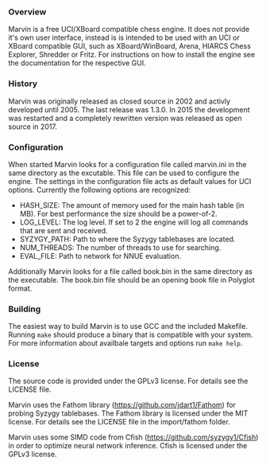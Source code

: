 ### Overview

Marvin is a free UCI/XBoard compatible chess engine. It does not provide it's own user interface, instead is is intended to be used with an UCI or XBoard compatible GUI, such as XBoard/WinBoard, Arena, HIARCS Chess Explorer, Shredder or Fritz. For instructions on how to install the engine see the documentation for the respective GUI.

### History

Marvin was originally released as closed source in 2002 and activly developed until 2005. The last release was 1.3.0. In 2015 the development was restarted and a completely rewritten version was released as open source in 2017.

### Configuration

When started Marvin looks for a configuration file called marvin.ini in the same directory as the excutable. This file can be used to configure the engine. The settings in the configuration file acts as default values for UCI options. Currently the following options are recognized:
* HASH_SIZE: The amount of memory used for the main hash table (in MB). For best performance the size should be a power-of-2.
* LOG_LEVEL: The log level. If set to 2 the engine will log all commands that are sent and received.
* SYZYGY_PATH: Path to where the Syzygy tablebases are located.
* NUM_THREADS: The number of threads to use for searching.
* EVAL_FILE: Path to network for NNUE evaluation.

Additionally Marvin looks for a file called book.bin in the same directory as the executable. The book.bin file should be an opening book file in Polyglot format.

### Building

The easiest way to build Marvin is to use GCC and the included Makefile. Running `make` should produce a binary that is compatible with your system. For more information about availbale targets and options run `make help`.

### License

The source code is provided under the GPLv3 license. For details see the LICENSE file.

Marvin uses the Fathom library (https://github.com/jdart1/Fathom) for probing Syzygy tablebases. The Fathom library is licensed under the MIT license. For details see the LICENSE file in the import/fathom folder.

Marvin uses some SIMD code from Cfish (https://github.com/syzygy1/Cfish) in order to optimize neural network inference. Cfish is licensed under the GPLv3 license.
